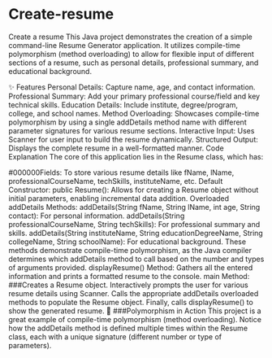 # Create-resume
Create a resume
This Java project demonstrates the creation of a simple command-line Resume Generator application. It utilizes compile-time polymorphism (method overloading) to allow for flexible input of different sections of a resume, such as personal details, professional summary, and educational background.

✨ Features
Personal Details: Capture name, age, and contact information.
Professional Summary: Add your primary professional course/field and key technical skills.
Education Details: Include institute, degree/program, college, and school names.
Method Overloading: Showcases compile-time polymorphism by using a single addDetails method name with different parameter signatures for various resume sections.
Interactive Input: Uses Scanner for user input to build the resume dynamically.
Structured Output: Displays the complete resume in a well-formatted manner.
 Code Explanation
The core of this application lies in the Resume class, which has:

#000000Fields: To store various resume details like fName, lName, professionalCourseName, techSkills, instituteName, etc.
Default Constructor: public Resume(): Allows for creating a Resume object without initial parameters, enabling incremental data addition.
Overloaded addDetails Methods:
addDetails(String fName, String lName, int age, String contact): For personal information.
addDetails(String professionalCourseName, String techSkills): For professional summary and skills.
addDetails(String instituteName, String educationDegreeName, String collegeName, String schoolName): For educational background. These methods demonstrate compile-time polymorphism, as the Java compiler determines which addDetails method to call based on the number and types of arguments provided.
displayResume() Method: Gathers all the entered information and prints a formatted resume to the console.
main Method:
###Creates a Resume object.
Interactively prompts the user for various resume details using Scanner.
Calls the appropriate addDetails overloaded methods to populate the Resume object.
Finally, calls displayResume() to show the generated resume.
🧠 ###Polymorphism in Action
This project is a great example of compile-time polymorphism (method overloading). Notice how the addDetails method is defined multiple times within the Resume class, each with a unique signature (different number or type of parameters).
